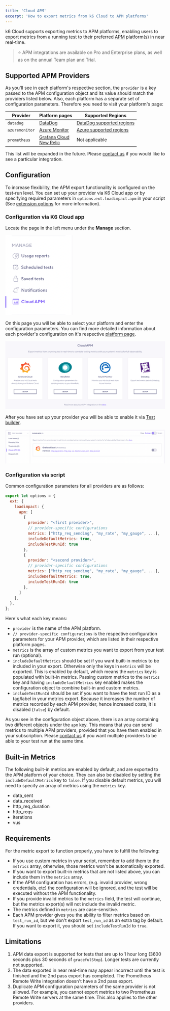 ```yaml
---
title: 'Cloud APM'
excerpt: 'How to export metrics from k6 Cloud to APM platforms'
---
```


k6 Cloud supports exporting metrics to APM platforms, enabling users to export metrics from a running test to their preferred [APM](https://en.wikipedia.org/wiki/Application_performance_management) platform(s) in near real-time.

> ⭐️ APM integrations are available on Pro and Enterprise plans, as well as on the annual Team plan and Trial.

## Supported APM Providers

As you'll see in each platform's respective section, the `provider` is a key passed to the APM configuration object and its value should match the providers listed below. Also, each platform has a separate set of configuration parameters. Therefore you need to visit your platform's page:

| Provider       | Platform pages                                                                    | Supported Regions                                                                        |
| -------------- | -------------------------------------------------------------------------------- | ---------------------------------------------------------------------------------------- |
| `datadog`      | [DataDog](/cloud/integrations/cloud-apm/datadog)                                 | [DataDog supported regions](/cloud/integrations/cloud-apm/datadog#supported-regions)     |
| `azuremonitor` | [Azure Monitor](/cloud/integrations/cloud-apm/azure-monitor)                     | [Azure supported regions](/cloud/integrations/cloud-apm/azure-monitor#supported-regions) |
| `prometheus`   | [Grafana Cloud](/cloud/integrations/cloud-apm/grafana-cloud)<br/>[New Relic](/cloud/integrations/cloud-apm/new-relic) | Not applicable                                                                           |

This list will be expanded in the future. Please [contact us](https://k6.io/contact) if you would like to see a particular integration.

## Configuration

To increase flexibility, the APM export functionality is configured on the test-run level. You can set up your provider via K6 Cloud app or by specifying required parameters in `options.ext.loadimpact.apm` in your script (See [extension options](/using-k6/options#extension-options) for more information).

### Configuration via K6 Cloud app

Locate the page in the left menu under the **Manage** section.

![Manage Menu UI](images/05-Cloud-APM/cloud-app-manage-menu.png)

On this page you will be able to select your platform and enter the configuration parameters. You can find more detailed information about each provider's configuration on it's respective [platform page](/cloud/integrations/cloud-apm/#supported-apm-providers).

![Cloud APM - Page UI](images/05-Cloud-APM/cloud-app-apm-page.png)

After you have set up your provider you will be able to enable it via [Test builder](/test-authoring/test-builder).

![Test Builder - Cloud APM UI](images/05-Cloud-APM/cloud-app-testbuilder-apm.png)

### Configuration via script

Common configuration parameters for all providers are as follows:

```javascript
export let options = {
  ext: {
    loadimpact: {
      apm: [
        {
          provider: "<first provider>",
          // provider-specific configurations
          metrics: ["http_req_sending", "my_rate", "my_gauge", ...],
          includeDefaultMetrics: true,
          includeTestRunId: true
        },
        {
          provider: "<second provider>",
          // provider-specific configurations
          metrics: ["http_req_sending", "my_rate", "my_gauge", ...],
          includeDefaultMetrics: true,
          includeTestRunId: true
        },
      ]
    },
  },
};
```

Here's what each key means:

- `provider` is the name of the APM platform.
- `// provider-specific configurations` is the respective configuration parameters for your APM provider, which are listed in their respective platform pages.
- `metrics` is the array of custom metrics you want to export from your test run (optional).
- `includeDefaultMetrics` should be set if you want built-in metrics to be included in your export. Otherwise only the keys in `metrics` will be exported. This is enabled by default, which means the `metrics` key is populated with built-in metrics. Passing custom metrics to the `metrics` key and having `includeDefaultMetrics` key enabled makes the configuration object to combine built-in and custom metrics.
- `includeTestRunId` should be set if you want to have the test run ID as a tag/label in your metrics export. Because it increases the number of metrics recorded by each APM provider, hence increased costs, it is disabled (`false`) by default.

As you see in the configuration object above, there is an array containing two different objects under the `apm` key. This means that you can send metrics to multiple APM providers, provided that you have them enabled in your subscription. Please [contact us](https://k6.io/contact) if you want multiple providers to be able to your test run at the same time.

## Built-in Metrics

The following built-in metrics are enabled by default, and are exported to the APM platform of your choice. They can also be disabled by setting the `includeDefaultMetrics` key to `false`. If you disable default metrics, you will need to specify an array of metrics using the `metrics` key.

- data_sent
- data_received
- http_req_duration
- http_reqs
- iterations
- vus

## Requirements

For the metric export to function properly, you have to fulfill the following:

- If you use custom metrics in your script, remember to add them to the `metrics` array, otherwise, those metrics won't be automatically exported.
- If you want to export built-in metrics that are not listed above, you can include them in the `metrics` array.
- If the APM configuration has errors, (e.g. invalid provider, wrong credentials, etc) the configuration will be ignored, and the test will be executed without the APM functionality.
- If you provide invalid metrics to the `metrics` field, the test will continue, but the metrics export(s) will not include the invalid metric.
- The metrics defined in `metrics` are case-sensitive.
- Each APM provider gives you the ability to filter metrics based on `test_run_id`, but we don't export `test_run_id` as an extra tag by default. If you want to export it, you should set `includeTestRunId` to `true`.

## Limitations

1. APM data export is supported for tests that are up to 1 hour long (3600 seconds plus 30 seconds of `gracefulStop`). Longer tests are currently not supported.
2. The data exported in near real-time may appear incorrect until the test is finished and the 2nd pass export has completed. The Prometheus Remote Write integration doesn't have a 2nd pass export.
3. Duplicate APM configuration parameters of the same provider is not allowed. For example, you cannot export metrics to two Prometheus Remote Write servers at the same time. This also applies to the other providers.
